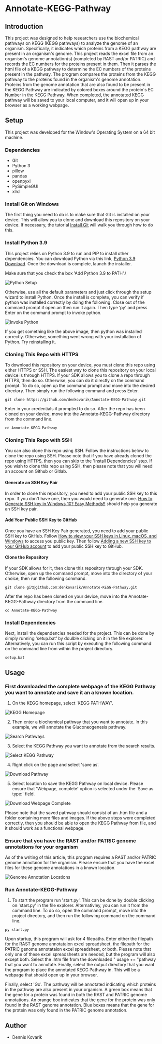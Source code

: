 # Annotate-KEGG-Pathway

## Introduction
This project was designed to help researchers use the biochemical pathways on KEGG (KEGG pathways) to analyze the genome of an organism. Specifically, it indicates which proteins from a KEGG pathway are present in an organism's genome. This project reads the excel file from an organism's genome annotation(s) (completed by RAST and/or PATRIC) and records the EC numbers for the proteins present in them. Then it parses the html file of a KEGG pathway to determine the EC numbers of the proteins present in the pathway. The program compares the proteins from the KEGG pathway to the proteins found in the organism's genome annotation. Proteins from the genome annotation that are also found to be present in the KEGG Pathway are indicated by colored boxes around the protein's EC Number in the KEGG Pathway. When completed, the annotated KEGG pathway will be saved to your local computer, and it will open up in your browser as a working webpage. 

## Setup
This project was developed for the Window's Operating System on a 64 bit machine.

### Dependencies
* Git
* Python 3
* pillow
* pandas
* openpyxl
* PySimpleGUI
* xlrd

### Install Git on Windows
The first thing you need to do is to make sure that Git is installed on your device. This will allow you to clone and download this repository on your device. If necessary, the tutorial [Install Git](https://github.com/git-guides/install-git) will walk you through how to do this.

### Install Python 3.9
This project relies on Python 3.9 to run and PIP to install other dependencies. You can download Python via this link, [Python 3.9 Download](https://www.python.org/downloads/). Once the download is complete, launch the installer. 

Make sure that you check the box 'Add Python 3.9 to PATH'.\

![Python Setup](https://github.com/denkovarik/Annotate-KEGG-Pathway/blob/main/images/Python_install.PNG)

Otherwise, use all the default parameters and just click through the setup wizard to install Python. Once the install is complete, you can verify if python was installed correctly by doing the following. Close out of the command prompt if open an then run it again. Then type 'py' and press Enter on the command prompt to invoke python. 

![Invoke Python](https://github.com/denkovarik/Annotate-KEGG-Pathway/blob/main/images/invoke_python.PNG)

If you get something like the above image, then python was installed correctly. Otherwise, something went wrong with your installation of Python. Try reinstalling it.

### Cloning This Repo with HTTPS
To download this repository on your device, you must clone this repo using either HTTPS or SSH. The easiest way to clone this repository on your local device is through HTTPS. If your SDK allows you to clone a repo through HTTPS, then do so. Otherwise, you can do it directly on the command prompt. To do so, open up the command prompt and move into the desired directory. Then simply run the following command and press Enter.

```
git clone https://github.com/denkovarik/Annotate-KEGG-Pathway.git
```

Enter in your credentials if prompted to do so. After the repo has been cloned on your device, move into the Annotate-KEGG-Pathway directory from the command line.

```
cd Annotate-KEGG-Pathway
```

### Cloning This Repo with SSH
You can also clone this repo using SSH. Follow the instructions below to clone the repo using SSH. Please note that if you have already cloned the repo using HTTPS, then you can skip to the 'Install Dependencies' step. If you wish to clone this repo using SSH, then please note that you will need an account on Github or Gitlab.

#### Generate an SSH Key Pair
In order to clone this repository, you need to add your public SSH key to this repo. If you don't have one, then you would need to generate one. [How to Generate SSH key in Windows 10? Easy Methods!!](https://techpaal.com/how-to-generate-ssh-key-in-windows-10-easy-methods/) should help you generate an SSH key pair.

#### Add Your Public SSH Key to GitHub
Once you have an SSH Key Pair generated, you need to add your public SSH key to GitHub. Follow [How to view your SSH keys in Linux, macOS, and Windows](https://www.techrepublic.com/article/how-to-view-your-ssh-keys-in-linux-macos-and-windows/) to access you public key. Then follow [Adding a new SSH key to your GitHub account](https://docs.github.com/en/github/authenticating-to-github/adding-a-new-ssh-key-to-your-github-account) to add your public SSH key to GitHub.

#### Clone the Repository
If your SDK allows for it, then clone this repository through your SDK. Otherwise, open up the command prompt, move into the directory of your choice, then run the following command.
```
git clone git@github.com:denkovarik/Annotate-KEGG-Pathway.git
```
After the repo has been cloned on your device, move into the Annotate-KEGG-Pathway directory from the command line.
```
cd Annotate-KEGG-Pathway
```

### Install Dependencies
Next, install the dependencies needed for the project. This can be done by simply running 'setup.bat' by doulble clicking on it in the file explorer. Alternatively, you can run this script by executing the following command on the command line from within the project directory.
```
setup.bat
```

## Usage
### First downloaded the complete webpage of the KEGG Pathway you want to annotate and save it an a known location. 

1. On the KEGG homepage, select 'KEGG PATHWAY'. 

![KEGG Homepage](https://github.com/denkovarik/Annotate-KEGG-Pathway/blob/main/images/KEGG_homepage.png)

2. Then enter a biochemical pathway that you want to annotate. In this example, we will annotate the Gluconeogenesis pathway.

![Search Pathways](https://github.com/denkovarik/Annotate-KEGG-Pathway/blob/main/images/Search_for_pathway.PNG)

3. Select the KEGG Pathway you want to annotate from the search results.

![Select KEGG Pathway](https://github.com/denkovarik/Annotate-KEGG-Pathway/blob/main/images/Select_KEGG_Pathway.PNG)

4. Right click on the page and select 'save as'.

![Download Pathway](https://github.com/denkovarik/Annotate-KEGG-Pathway/blob/main/images/download.png)

5. Select location to save the KEGG Pathway on local device. Please ensure that 'Webpage, complete' option is selected under the 'Save as type:' field.

![Download Webpage Complete](https://github.com/denkovarik/Annotate-KEGG-Pathway/blob/main/images/download_complete_webpage.png)

Please note that the saved pathway should consist of an .htm file and a folder containing more files and images. If the above steps were completed correctly, then you should be able to open the KEGG Pathway from file, and it should work as a functional webpage.

### Ensure that you have the RAST and/or PATRIC genome annotations for your organism
As of the writing of this article, this program requires a RAST and/or PATRIC genome annotaion for the organism. Please ensure that you have the excel files for these genome annotations in a known location.

![Genome Annotation Locations](https://github.com/denkovarik/Annotate-KEGG-Pathway/blob/main/images/genome%20annotations.png)

### Run Annotate-KEGG-Pathway

1. To start the program run 'start.py'. This can be done by double clicking on 'start.py' in the file explorer. Alternativley, you can run it from the command line. To do so, open the command prompt, move into the project directory, and then run the following command on the command line.
```
py start.py
```

Upon startup, this program will ask for 4 filepaths. Enter either the filepath for the RAST genome annotataion excel spreadsheet, the filepath for the PATRIC genome annotataion excel spreadsheet, or both. Please note that only one of these excel spreadsheets are needed, but the program will also except both. Select the .htm file from the downloaded "
usage += "pathway that you want to annotate. Finally, select the output directory that you want the program to place the annotated KEGG Pathway in. This will be a webpage that should open up in your browser.

Finally, select 'Go'. The pathway will be annotated indicating which proteins in the pathway are also present in your organism. A green box means that the gene for a protein was found in both the RAST and PATRIC genome annotations. An orange box indicates that the gene for the protein was only found in the RAST genome annotation. Blue boxes means that the gene for the protein was only found in the PATRIC genome annotation.

## Author
* Dennis Kovarik
